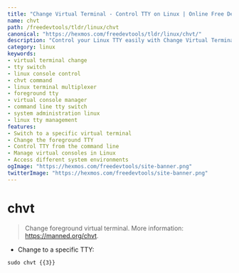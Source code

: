 ```yaml
---
title: "Change Virtual Terminal - Control TTY on Linux | Online Free DevTools by Hexmos"
name: chvt
path: /freedevtools/tldr/linux/chvt
canonical: "https://hexmos.com/freedevtools/tldr/linux/chvt/"
description: "Control your Linux TTY easily with Change Virtual Terminal (chvt). Switch between virtual consoles for efficient system administration. Free online tool, no registration required."
category: linux
keywords:
- virtual terminal change
- tty switch
- linux console control
- chvt command
- linux terminal multiplexer
- foreground tty
- virtual console manager
- command line tty switch
- system administration linux
- linux tty management
features:
- Switch to a specific virtual terminal
- Change the foreground TTY
- Control TTY from the command line
- Manage virtual consoles in Linux
- Access different system environments
ogImage: "https://hexmos.com/freedevtools/site-banner.png"
twitterImage: "https://hexmos.com/freedevtools/site-banner.png"
---
```


# chvt

> Change foreground virtual terminal.
> More information: <https://manned.org/chvt>.

- Change to a specific TTY:

`sudo chvt {{3}}`
